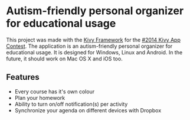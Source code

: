 # Autism-friendly personal organizer for educational usage #
This project was made with the [Kivy Framework](http://kivy.org) for the [\#2014 Kivy App Contest](http://kivy.org/#contest)\.
The application is an autism-friendly personal organizer for educational usage\.
It is designed for Windows, Linux and Android. In the future, it should work on Mac OS X and iOS too\.

## Features ##
* Every course has it's own colour
* Plan your homework
* Ability to turn on/off notification(s) per activity
* Synchronize your agenda on different devices with Dropbox